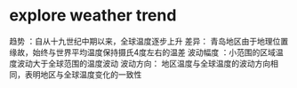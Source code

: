 # explore weather trend

趋势 ：自从十九世纪中期以来，全球温度逐步上升
差异： 青岛地区由于地理位置缘故，始终与世界平均温度保持摄氏4度左右的温差
波动幅度 ：小范围的区域温度波动大于全球范围的温度波动
波动方向： 地区温度与全球温度的波动方向相同，表明地区与全球温度变化的一致性
